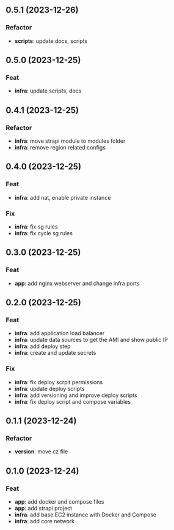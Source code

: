 ## 0.5.1 (2023-12-26)

### Refactor

- **scripts**: update docs, scripts

## 0.5.0 (2023-12-25)

### Feat

- **infra**: update scripts, docs

## 0.4.1 (2023-12-25)

### Refactor

- **infra**: move strapi module to modules folder
- **infra**: remove region related configs

## 0.4.0 (2023-12-25)

### Feat

- **infra**: add nat, enable private instance

### Fix

- **infra**: fix sg rules
- **infra**: fix cycle sg rules

## 0.3.0 (2023-12-25)

### Feat

- **app**: add nginx webserver and change infra ports

## 0.2.0 (2023-12-25)

### Feat

- **infra**: add application load balancer
- **infra**: update data sources to get the AMI and show public IP
- **infra**: add deploy step
- **infra**: create and update secrets

### Fix

- **infra**: fix deploy scrpit permissions
- **infra**: update deploy scripts
- **infra**: add versioning and improve deploy scripts
- **infra**: fix deploy script and compose variables

## 0.1.1 (2023-12-24)

### Refactor

- **version**: move cz file

## 0.1.0 (2023-12-24)

### Feat

- **app**: add docker and compose files
- **app**: add strapi project
- **infra**: add base EC2 instance with Docker and Compose
- **infra**: add core network
